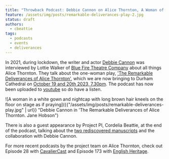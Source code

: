 ```yaml
---
title: "Throwback Podcast: Debbie Cannon on Alice Thornton, A Woman of Her Time"
feature: /assets/img/posts/remarkable-deliverances-play-2.jpg 
status: draft
authors:
  - cbeattie
tags:
  - podcasts
  - events
  - deliverances
---
```


In 2021, during lockdown, the writer and actor [Debbie Cannon](https://debbiecannon.org) was interviewed by Lottie Walker of [Blue Fire Theatre Company](https://www.bluefiretheatre.co.uk/podcast) about all things Alice Thornton. They talk about the one-woman play, ['The Remarkable Deliverances of Alice Thornton'](https://thornton.kdl.kcl.ac.uk/posts/news/2023-06-16-tickets-for-thornton-durham-play/), which we are now bringing to Durham Cathedral on [October 19 and 20th 2023, 7.30pm](https://durhamcathedral.ticketsolve.com/ticketbooth/shows/1173644589). The podcast has now been uploaded to [youtube](https://www.youtube.com/watch?v=BtSzOiDImPw) so do have a listen.

![A woman in a white gown and nightcap with long brown hair kneels on the floor on stage as if praying]({{"/assets/img/posts/remarkable-deliverances-play.jpg" | url}} "Debbie Cannon in 'The Remarkable Deliverances of Alice Thornton. Jane Hobson")

There is also a guest appearance by Project PI, Cordelia Beattie, at the end of the podcast, talking about the [two rediscovered manuscripts](https://thornton.kdl.kcl.ac.uk/posts/blog/2022-06-23-two-missing-thornton-manuscripts/) and the collaboration with Debbie Cannon.

For more recent podcasts by the project team on Alice Thornton, check out Episode 28 with [CavalierCast](https://historypodblast.com/a-z-history-podcasts/cavaliercast/) and Episode 173 with [English Heritage](https://soundcloud.com/englishheritage/episode-173-civil-war-and-childbirth-alice-thornton-and-middleham-castle).


